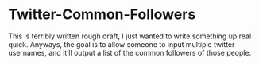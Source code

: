 # Twitter-Common-Followers
This is terribly written rough draft, I just wanted to write something up real quick. Anyways, the goal is to allow someone to input multiple twitter usernames, and it’ll output a list of the common followers of those people.
